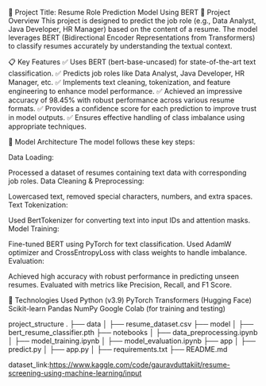📝 Project Title: Resume Role Prediction Model Using BERT
🚀 Project Overview
This project is designed to predict the job role (e.g., Data Analyst, Java Developer, HR Manager) based on the content of a resume. The model leverages BERT (Bidirectional Encoder Representations from Transformers) to classify resumes accurately by understanding the textual context.

📋 Key Features
✅ Uses BERT (bert-base-uncased) for state-of-the-art text classification.
✅ Predicts job roles like Data Analyst, Java Developer, HR Manager, etc.
✅ Implements text cleaning, tokenization, and feature engineering to enhance model performance.
✅ Achieved an impressive accuracy of 98.45% with robust performance across various resume formats.
✅ Provides a confidence score for each prediction to improve trust in model outputs.
✅ Ensures effective handling of class imbalance using appropriate techniques.

🧠 Model Architecture
The model follows these key steps:

Data Loading:

Processed a dataset of resumes containing text data with corresponding job roles.
Data Cleaning & Preprocessing:

Lowercased text, removed special characters, numbers, and extra spaces.
Text Tokenization:

Used BertTokenizer for converting text into input IDs and attention masks.
Model Training:

Fine-tuned BERT using PyTorch for text classification.
Used AdamW optimizer and CrossEntropyLoss with class weights to handle imbalance.
Evaluation:

Achieved high accuracy with robust performance in predicting unseen resumes.
Evaluated with metrics like Precision, Recall, and F1 Score.

🧩 Technologies Used
Python (v3.9)
PyTorch
Transformers (Hugging Face)
Scikit-learn
Pandas
NumPy
Google Colab (for training and testing)

project_structure
.
├── data
│   ├── resume_dataset.csv
├── model
│   ├── bert_resume_classifier.pth
├── notebooks
│   ├── data_preprocessing.ipynb
│   ├── model_training.ipynb
│   ├── model_evaluation.ipynb
├── app
│   ├── predict.py
│   ├── app.py
│   ├── requirements.txt
├── README.md


dataset_link:https://www.kaggle.com/code/gauravduttakiit/resume-screening-using-machine-learning/input
